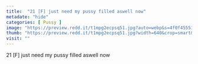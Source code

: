 ```yaml
---
title:  "21 [F] just need my pussy filled aswell now"
metadate: "hide"
categories: [ Pussy ]
image: "https://preview.redd.it/t1mpg2ecpsq51.jpg?auto=webp&s=4f0f45551ebf0c30e062a7c75a9e0d6f5d41730b"
thumb: "https://preview.redd.it/t1mpg2ecpsq51.jpg?width=640&crop=smart&auto=webp&s=e26ef68fd3102fbe5209edbe93a86ed9e497a77f"
visit: ""
---
```

21 [F] just need my pussy filled aswell now
